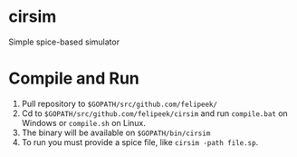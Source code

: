 # cirsim
Simple spice-based simulator

# Compile and Run

1. Pull repository to `$GOPATH/src/github.com/felipeek/`
2. Cd to `$GOPATH/src/github.com/felipeek/cirsim` and run `compile.bat` on Windows or `compile.sh` on Linux.
3. The binary will be available on `$GOPATH/bin/cirsim`
4. To run you must provide a spice file, like `cirsim -path file.sp`.
